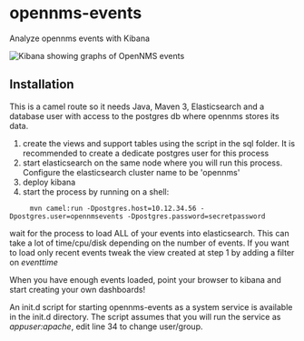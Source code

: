 # opennms-events
Analyze opennms events with Kibana

![Kibana showing graphs of OpenNMS events](https://pbs.twimg.com/media/B-3V2MDUMAEMN0s.jpg:large "Kibana showing OpenNMS events")


Installation
------------

This is a camel route so it needs Java, Maven 3, Elasticsearch and a database user with access to the postgres db where opennms stores its data.

1. create the views and support tables using the script in the sql folder. It is recommended to create a dedicate postgres user for this process
2. start elasticsearch on the same node where you will run this process. Configure the elasticsearch cluster name to be 'opennms'
3. deploy kibana 
4. start the process by running on a shell:

```
     mvn camel:run -Dpostgres.host=10.12.34.56 -Dpostgres.user=opennmsevents -Dpostgres.password=secretpassword
```

wait for the process to load ALL of your events into elasticsearch. This can take a lot of time/cpu/disk depending on
the number of events. If you want to load only recent events tweak the view created at step 1 by adding a filter on *eventtime*

When you have enough events loaded, point your browser to kibana and start creating your own dashboards!

An init.d script for starting opennms-events as a system service is available in the init.d directory.
The script assumes that you will run the service as *appuser:apache*, edit line
34 to change user/group.

